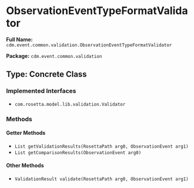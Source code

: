 # ObservationEventTypeFormatValidator

**Full Name:** `cdm.event.common.validation.ObservationEventTypeFormatValidator`

**Package:** `cdm.event.common.validation`

## Type: Concrete Class

### Implemented Interfaces

- `com.rosetta.model.lib.validation.Validator`

### Methods

#### Getter Methods

- `List getValidationResults(RosettaPath arg0, ObservationEvent arg1)`
- `List getComparisonResults(ObservationEvent arg0)`

#### Other Methods

- `ValidationResult validate(RosettaPath arg0, ObservationEvent arg1)`

